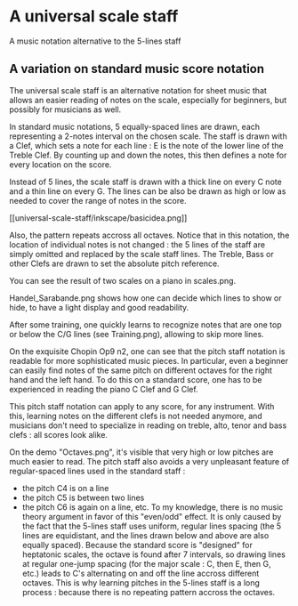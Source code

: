 # A universal scale staff

A music notation alternative to the 5-lines staff

A variation on standard music score notation
---

The universal scale staff is an alternative notation for sheet music that allows an easier reading of notes on the scale, especially for beginners, but possibly for musicians as well.

In standard music notations, 5 equally-spaced lines are drawn, each representing a 2-notes interval on the chosen scale. The staff is drawn with a Clef, which sets a note for each line : E is the note of the lower line of the Treble Clef. By counting up and down the notes, this then defines a note for every location on the score.

Instead of 5 lines, the scale staff is drawn with a thick line on every C note and a thin line on every G. The lines can be also be drawn as high or low as needed to cover the range of notes in the score. 

[[universal-scale-staff/inkscape/basicidea.png]]

Also, the pattern repeats accross all octaves. Notice that in this notation, the location of individual notes is not changed : the 5 lines of the staff are simply omitted and replaced by the scale staff lines.
The Treble, Bass or other Clefs are drawn to set the absolute pitch reference.

You can see the result of two scales on a piano in scales.png.

Handel_Sarabande.png shows how one can decide which lines to show or hide, to have a light display and good readability.

After some training, one quickly learns to recognize notes that are one top or below the C/G lines (see Training.png), allowing to skip more lines.

On the exquisite Chopin Op9 n2, one can see that the pitch staff notation is readable for more sophisticated music pieces.
In particular, even a beginner can easily find notes of the same pitch on different octaves for the right hand and the left hand. To do this on a standard score, one has to be experienced in reading the piano C Clef and G Clef.

This pitch staff notation can apply to any score, for any instrument. With this, learning notes on the different clefs is not needed anymore, and musicians don't need to specialize in reading on treble, alto, tenor and bass clefs : all scores look alike.

On the demo "Octaves.png", it's visible that very high or low pitches are much easier to read.
The pitch staff also avoids a very unpleasant feature of regular-spaced lines used in the standard staff :
- the pitch C4 is on a line
- the pitch C5 is between two lines
- the pitch C6 is again on a line, etc.
To my knowledge, there is no music theory argument in favor of this "even/odd" effect. It is only caused by the fact that the 5-lines staff uses uniform, regular lines spacing (the 5 lines are equidistant, and the lines drawn below and above are also equally spaced).
Because the standard score is "designed" for heptatonic scales, the octave is found after 7 intervals, so drawing lines at regular one-jump spacing (for the major scale : C, then E, then G, etc.) leads to C's alternating on and off the line accross different octaves.
This is why learning pitches in the 5-lines staff is a long process : because there is no repeating pattern accross the octaves.

